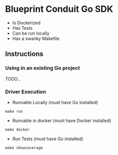 # Blueprint Conduit Go SDK
* Is Dockerized
* Has Tests
* Can be run locally
* Has a swanky Makefile

## Instructions

### Using in an existing Go project
TODO...

### Driver Execution
* Runnable Locally (must have Go installed)
```
make run
```
* Runnable in docker (must have Docker installed)
```
make docker
```
* Run Tests (must have Go installed)
```
make showcoverage
```

